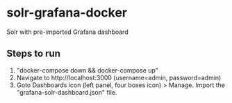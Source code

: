 # solr-grafana-docker
Solr with pre-imported Grafana dashboard

Steps to run
------------

1. "docker-compose down && docker-compose up"
2. Navigate to http://localhost:3000 (username=admin, password=admin)
3. Goto Dashboards icon (left panel, four boxes icon) > Manage. Import the "grafana-solr-dashboard.json" file.

